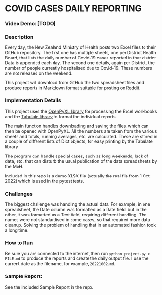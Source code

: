 # COVID CASES DAILY REPORTING
### Video Demo:  [TODO]
### Description
Every day, the New Zealand Ministry of Health posts two Excel files to their GitHub repository.  The first one has multiple sheets, one per District Health Board, that lists the daily number of Covid-19 cases reported in that district.  Data is appended each day.
The second one details, again per District, the number of people currently hospitalised due to Covid-19.  These numbers are not released on the weekend.

This project will download from GitHub the two spreadsheet files and produce reports in Markdown format suitable for posting on Reddit.

### Implementation Details
This project uses the [OpenPyXL library](https://openpyxl.readthedocs.io/en/stable/) for processing the Excel workbooks and the [Tabulate library](https://pypi.org/project/tabulate/) to format the individual reports.

The main function handles downloading and saving the files, which can then be opened with OpenPyXL.  All the numbers are taken from the various sheets and totals, running averages, etc, are calculated.  These are stored in a couple of different lists of Dict objects, for easy printing by the Tabulate library.

The program can handle special cases, such as long weekends, lack of data, etc. that can disturb the usual publication of the data spreadsheets by the MoH.  

Included in this repo is a demo XLSX file (actually the real file from 1 Oct 2022) which is used in the pytest tests.

### Challenges
The biggest challenge was handling the actual data.  For example, in one spreadsheet, the Date column was formatted as a Date field, but in the other, it was formatted as a Text field, requiring different handling.  The names were not standardised in some cases, so that required more data cleanup.  Solving the problem of handling that in an automated fashion took a long time.

### How to Run
Be sure you are connected to the internet, then run `python project.py > FILE.md` to produce the reports and create the daily output file.  I use the current date as the filename, for example, `20221002.md`.

### Sample Report:
See the included Sample Report in the repo.
